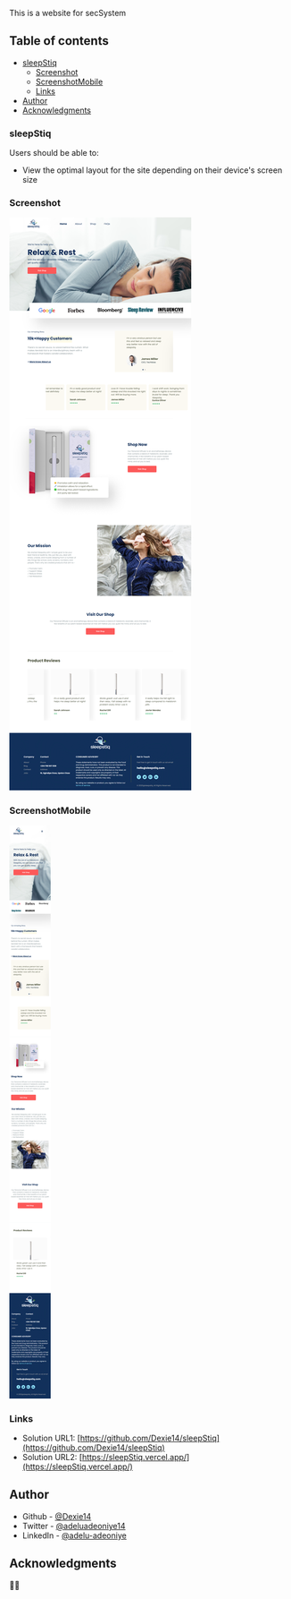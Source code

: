 This is a website for secSystem

## Table of contents

- [sleepStiq](#sleepStiq)
  - [Screenshot](#screenshot)
  - [ScreenshotMobile](#ScreenshotMobile)
  - [Links](#links)
- [Author](#author)
- [Acknowledgments](#acknowledgments)

### sleepStiq

Users should be able to:

- View the optimal layout for the site depending on their device's screen size

### Screenshot

![](./public/sleepStiqScreenshot.png)

### ScreenshotMobile

![](./public/sleepStiqMobile.png)

### Links

- Solution URL1: [https://github.com/Dexie14/sleepStiq](https://github.com/Dexie14/sleepStiq)
- Solution URL2: [https://sleepStiq.vercel.app/](https://sleepStiq.vercel.app/)

## Author

- Github - [@Dexie14](https://github.com/Dexie14)
- Twitter - [@adeluadeoniye14](https://www.twitter.com/adeluadeoniye14)
- LinkedIn - [@adelu-adeoniye](https://www.linkedin.com/in/adelu-adeoniye/)

## Acknowledgments

🙂🙂
